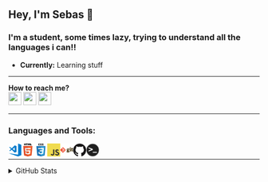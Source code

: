 ## Hey, I'm Sebas 👋
### I'm a student, some times lazy, trying to understand all the languages i can!!

- **Currently:** Learning stuff

---

**How to reach me?**
<br />
[<img height="26" width="26" src="https://cdn.jsdelivr.net/npm/simple-icons@v3/icons/twitter.svg" />](https://twitter.com/sebasmoskovic)‎      ‏‏‎‎      ‏‏‎‎      ‏‏‎
[<img height="26" width="26" src="https://cdn.jsdelivr.net/npm/simple-icons@v3/icons/instagram.svg" />](https://instagram.com/sebas.moskovic)‎      ‏‏‎‎      ‏‏‎‎      ‏‏‎
[<img height="26" width="26" src="https://cdn.jsdelivr.net/npm/simple-icons@v3/icons/linkedin.svg" />](https://linkedin.com/in/sebastian-moskovic-71682a1a1)

-----

### Languages and Tools:

<img align="left" alt="Visual Studio Code" width="26px" src="https://raw.githubusercontent.com/github/explore/80688e429a7d4ef2fca1e82350fe8e3517d3494d/topics/visual-studio-code/visual-studio-code.png" />
<img align="left" alt="HTML5" width="26px" src="https://raw.githubusercontent.com/github/explore/80688e429a7d4ef2fca1e82350fe8e3517d3494d/topics/html/html.png" />
<img align="left" alt="CSS3" width="26px" src="https://raw.githubusercontent.com/github/explore/80688e429a7d4ef2fca1e82350fe8e3517d3494d/topics/css/css.png" />
<img align="left" alt="JavaScript" width="26px" src="https://raw.githubusercontent.com/github/explore/80688e429a7d4ef2fca1e82350fe8e3517d3494d/topics/javascript/javascript.png" />
<img align="left" alt="Git" width="26px" src="https://raw.githubusercontent.com/github/explore/80688e429a7d4ef2fca1e82350fe8e3517d3494d/topics/git/git.png" />
<img align="left" alt="GitHub" width="26px" src="https://raw.githubusercontent.com/github/explore/78df643247d429f6cc873026c0622819ad797942/topics/github/github.png" />
<img align="left" alt="Terminal" width="26px" src="https://raw.githubusercontent.com/github/explore/80688e429a7d4ef2fca1e82350fe8e3517d3494d/topics/terminal/terminal.png" />

<br />

---

</details>

<details>
  <summary>GitHub Stats</summary>

  <a href="#"><img align="center" src="https://github-readme-stats.vercel.app/api?username=moscou-sds&show_icons=true&theme=light&line_height=27" alt="Sebas's github stats"/></a>
  <a href="#"><img align="center" src="https://github-readme-stats.vercel.app/api/pin/?username=moscou-sds&repo=Anxiety&theme=light" /></a>


</details>
